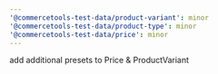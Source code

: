 ```yaml
---
'@commercetools-test-data/product-variant': minor
'@commercetools-test-data/product-type': minor
'@commercetools-test-data/price': minor
---
```


add additional presets to Price & ProductVariant
